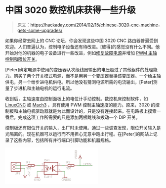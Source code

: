 # 中国 3020 数控机床获得一些升级

> 原文：<https://hackaday.com/2014/02/15/chinese-3020-cnc-machine-gets-some-upgrades/>

如果你经常去网上的 CNC 论坛，你会发现这些中国 3020 CNC 路由器普遍受到欢迎。人们普遍认为，控制电子设备还有待改进。[彼得]的感觉没有什么不同。他开始对他的机器的电子设备进行一些改进，例如[修复故障电源](http://lab.whitequark.org/notes/2014-02-11/cnc3020t-fixing-power-supply/)并增加 [PWM 主轴控制和限位开关](http://lab.whitequark.org/notes/2014-02-12/cnc3020t-emc2-configuration-and-hidden-features/)。

[Peter]确定电源中使用的变压器从次级线圈输出的电压超过了其他组件的处理能力。购买了两个开关模式电源，而不是用另一个变压器替换该变压器。一个给主轴供电，另一个给步进电机供电。所以他没有猜测电源所需的电流输出，[Peter]测量了步进机和主轴电机的运行电流。

收到后，主轴速度由控制面板上的电位计手动控制。数控机床控制软件，如 [LinuxCNC](http://www.linuxcnc.org) 或 [Mach3](http://www.machsupport.com/software/mach3/) ，具有使用 PWM 控制主轴速度的能力。原来，3020 的控制板和主轴电机驱动器就是为此而设计的，只是没有连接起来。在电路板上摸索一番后，完成这项工作所需要的只是添加两根跳线和拨动一个 DIP 开关。

控制板还有限位开关的输入，出厂时未使用。通过一些调查发现，限位开关输入是光隔离的。现在机器可以运行而不用担心无意中跑出行程。在[Peter]的网站上记录了这些内容，包括所有并行端口引脚功能和机器规格。

![3020lpt-input](img/f5fd03e4ba7707486e09c0ece7dea821.png)